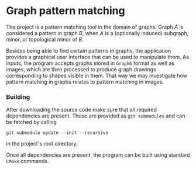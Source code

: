# Graph pattern matching

The project is a pattern matching tool in the domain of graphs.
Graph *A* is considered a pattern in graph *B*, when *A* 
is a (optionally induced) subgraph, minor, or topological minor of *B*.

Besides being able to find certain patterns in graphs, 
the application provides a graphical user interface 
that can be used to manipulate them.
As inputs, the program accepts graphs stored in `Graph6` format as well as images, 
which are then processed to produce graph drawings corresponding to shapes visible in them.
That way we may investigate how pattern matching in graphs relates to pattern matching in images.

### Building 

After downloading the source code make sure that all required dependencies are present.
Those are provided as `git submodules` and can be fetched by calling
```
git submodule update --init --recursive
```
in the project's root directory.

Once all dependencies are present, the program can be built using standard `CMake` commands.
